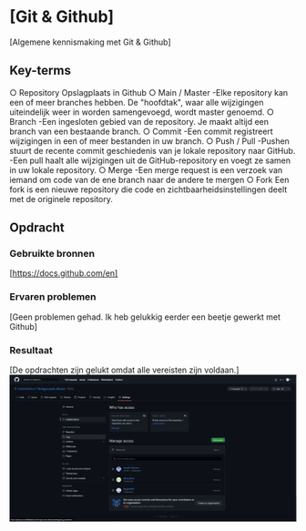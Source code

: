 # [Git & Github]

[Algemene kennismaking met Git & Github]

## Key-terms

○ Repository
Opslagplaats in Github
○ Main / Master
-Elke repository kan een of meer branches hebben. De "hoofdtak", waar alle wijzigingen uiteindelijk weer in worden samengevoegd, wordt master genoemd.
○ Branch
-Een ingesloten gebied van de repository. Je maakt altijd een branch van een bestaande branch.
○ Commit
-Een commit registreert wijzigingen in een of meer bestanden in uw branch.
○ Push / Pull
-Pushen stuurt de recente commit geschiedenis van je lokale repository naar GitHub.
-Een pull haalt alle wijzigingen uit de GitHub-repository en voegt ze samen in uw lokale repository.
○ Merge
-Een merge request is een verzoek van iemand om code van de ene branch naar de andere te mergen
○ Fork
Een fork is een nieuwe repository die code en zichtbaarheidsinstellingen deelt met de originele repository.

## Opdracht

### Gebruikte bronnen

[https://docs.github.com/en]

### Ervaren problemen

[Geen problemen gehad. Ik heb gelukkig eerder een beetje gewerkt met Github]

### Resultaat

[De opdrachten zijn gelukt omdat alle vereisten zijn voldaan.]
![schermafbeelding](scherm.png)
